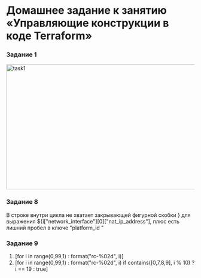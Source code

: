 # Домашнее задание к занятию «Управляющие конструкции в коде Terraform»

### Задание 1
<img width="576" height="334" alt="task1" src="https://github.com/user-attachments/assets/ed781283-a7e8-40ea-b99f-aae827658e12" />



### Задание 8
В строке внутри цикла не хватает закрывающей фигурной скобки } для выражения ${i["network_interface"][0]["nat_ip_address"], плюс есть лишний пробел в ключе "platform_id "

### Задание 9
1. [for i in range(0,99,1) : format("rc-%02d", i)]
2. [for i in range(0,99,1) : format("rc-%02d", i) if contains([0,7,8,9], i % 10) ? i == 19 : true]
